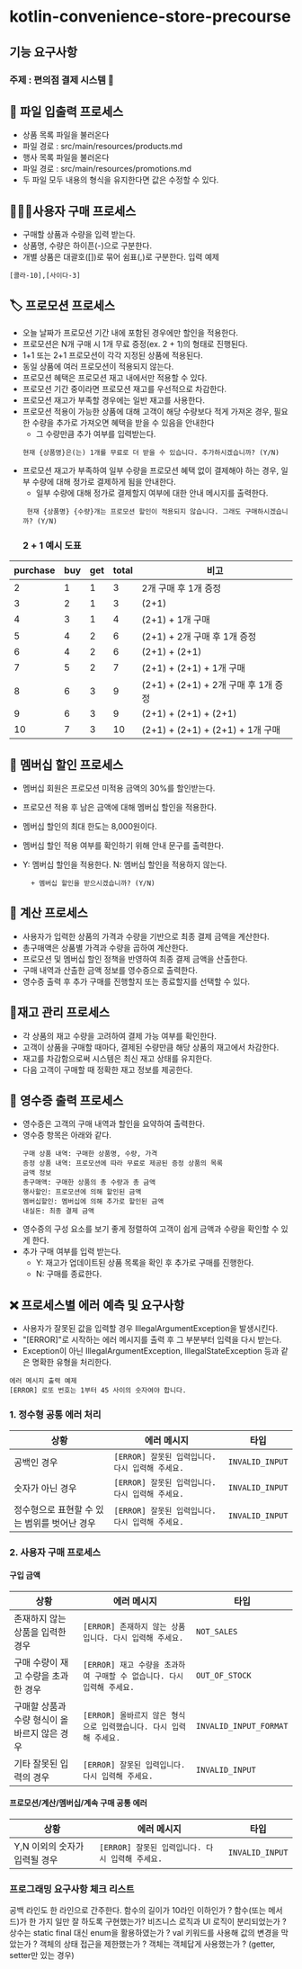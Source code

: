 # kotlin-convenience-store-precourse

## 기능 요구사항

### 주제 : 편의점 결제 시스템 🏪

## 📂 파일 입출력 프로세스

+ 상품 목록 파일을 불러온다
+ 파일 경로 : src/main/resources/products.md
+ 행사 목록 파일을 불러온다
+ 파일 경로 : src/main/resources/promotions.md
+ 두 파일 모두 내용의 형식을 유지한다면 값은 수정할 수 있다.

## 🧑🏻‍🎤사용자 구매 프로세스

+ 구매할 상품과 수량을 입력 받는다.
+ 상품명, 수량은 하이픈(-)으로 구분한다.
+ 개별 상품은 대괄호([])로 묶어 쉼표(,)로 구분한다.
  입력 예제

```
[콜라-10],[사이다-3]
```

## 🏷️ 프로모션 프로세스

+ 오늘 날짜가 프로모션 기간 내에 포함된 경우에만 할인을 적용한다.
+ 프로모션은 N개 구매 시 1개 무료 증정(ex. 2 + 1)의 형태로 진행된다.
+ 1+1 또는 2+1 프로모션이 각각 지정된 상품에 적용된다.
+ 동일 상품에 여러 프로모션이 적용되지 않는다.
+ 프로모션 혜택은 프로모션 재고 내에서만 적용할 수 있다.
+ 프로모션 기간 중이라면 프로모션 재고를 우선적으로 차감한다.
+ 프로모션 재고가 부족할 경우에는 일반 재고를 사용한다.
+ 프로모션 적용이 가능한 상품에 대해 고객이 해당 수량보다 적게 가져온 경우, 필요한 수량을 추가로 가져오면 혜택을 받을 수 있음을 안내한다
    + 그 수량만큼 추가 여부를 입력받는다.
   ```
   현재 {상품명}은(는) 1개를 무료로 더 받을 수 있습니다. 추가하시겠습니까? (Y/N)
   ```
+ 프로모션 재고가 부족하여 일부 수량을 프로모션 혜택 없이 결제해야 하는 경우, 일부 수량에 대해 정가로 결제하게 됨을 안내한다.
    + 일부 수량에 대해 정가로 결제할지 여부에 대한 안내 메시지를 출력한다.
   ```
    현재 {상품명} {수량}개는 프로모션 할인이 적용되지 않습니다. 그래도 구매하시겠습니까? (Y/N)
   ```
  ### 2 + 1 예시 도표
| purchase | buy | get | total | 비고                            |
|----------|-----|-----|-------|-------------------------------|
| 2        | 1   | 1   | 3     | 2개 구매 후 1개 증정                 |
| 3        | 2   | 1   | 3     | (2+1)                         |
| 4        | 3   | 1   | 4     | (2+1) + 1개 구매                 |
| 5        | 4   | 2   | 6     | (2+1) + 2개 구매 후 1개 증정         |
| 6        | 4   | 2   | 6     | (2+1) + (2+1)                 |
| 7        | 5   | 2   | 7     | (2+1) + (2+1) + 1개 구매         |
| 8        | 6   | 3   | 9     | (2+1) + (2+1) + 2개 구매 후 1개 증정 |
| 9        | 6   | 3   | 9     | (2+1) + (2+1) + (2+1)         |
| 10       | 7   | 3   | 10    | (2+1) + (2+1) + (2+1) + 1개 구매 |

## 🏅 멤버십 할인 프로세스

+ 멤버십 회원은 프로모션 미적용 금액의 30%를 할인받는다.
+ 프로모션 적용 후 남은 금액에 대해 멤버십 할인을 적용한다.
+ 멤버십 할인의 최대 한도는 8,000원이다.
+ 멤버십 할인 적용 여부를 확인하기 위해 안내 문구를 출력한다.
+ Y: 멤버십 할인을 적용한다.
  N: 멤버십 할인을 적용하지 않는다.

  ```
    + 멤버십 할인을 받으시겠습니까? (Y/N)
  ```

## 🧮 계산 프로세스

+ 사용자가 입력한 상품의 가격과 수량을 기반으로 최종 결제 금액을 계산한다.
+ 총구매액은 상품별 가격과 수량을 곱하여 계산한다.
+ 프로모션 및 멤버십 할인 정책을 반영하여 최종 결제 금액을 산출한다.
+ 구매 내역과 산출한 금액 정보를 영수증으로 출력한다.
+ 영수증 출력 후 추가 구매를 진행할지 또는 종료할지를 선택할 수 있다.

## 📝재고 관리 프로세스

+ 각 상품의 재고 수량을 고려하여 결제 가능 여부를 확인한다.
+ 고객이 상품을 구매할 때마다, 결제된 수량만큼 해당 상품의 재고에서 차감한다.
+ 재고를 차감함으로써 시스템은 최신 재고 상태를 유지한다.
+ 다음 고객이 구매할 때 정확한 재고 정보를 제공한다.

## 🧾 영수증 출력 프로세스

+ 영수증은 고객의 구매 내역과 할인을 요약하여 출력한다.
+ 영수증 항목은 아래와 같다.
   ```
   구매 상품 내역: 구매한 상품명, 수량, 가격
   증정 상품 내역: 프로모션에 따라 무료로 제공된 증정 상품의 목록
   금액 정보
   총구매액: 구매한 상품의 총 수량과 총 금액
   행사할인: 프로모션에 의해 할인된 금액
   멤버십할인: 멤버십에 의해 추가로 할인된 금액
   내실돈: 최종 결제 금액
   ```
+ 영수증의 구성 요소를 보기 좋게 정렬하여 고객이 쉽게 금액과 수량을 확인할 수 있게 한다.
+ 추가 구매 여부를 입력 받는다.
    + Y: 재고가 업데이트된 상품 목록을 확인 후 추가로 구매를 진행한다.
    + N: 구매를 종료한다.

## ❌ 프로세스별 에러 예측 및 요구사항

+ 사용자가 잘못된 값을 입력할 경우 IllegalArgumentException을 발생시킨다.
+ "[ERROR]"로 시작하는 에러 메시지를 출력 후 그 부분부터 입력을 다시 받는다.
+ Exception이 아닌 IllegalArgumentException, IllegalStateException 등과 같은 명확한 유형을 처리한다.

```
에러 메시지 출력 예제
[ERROR] 로또 번호는 1부터 45 사이의 숫자여야 합니다.
```

### 1. 정수형 공통 에러 처리

| 상황                        | 에러 메시지                               | 타입              |
|---------------------------|--------------------------------------|-----------------|
| 공백인 경우                    | ```[ERROR] 잘못된 입력입니다. 다시 입력해 주세요.``` | `INVALID_INPUT` |
| 숫자가 아닌 경우                 | ```[ERROR] 잘못된 입력입니다. 다시 입력해 주세요.``` | `INVALID_INPUT` |
| 정수형으로 표현할 수 있는 범위를 벗어난 경우 | ```[ERROR] 잘못된 입력입니다. 다시 입력해 주세요.``` | `INVALID_INPUT` |

### 2. 사용자 구매 프로세스

#### 구입 금액

| 상황                        | 에러 메시지                                            | 타입                     |
|---------------------------|---------------------------------------------------|------------------------|
| 존재하지 않는 상품을 입력한 경우        | ```[ERROR] 존재하지 않는 상품입니다. 다시 입력해 주세요.```          | `NOT_SALES`            |
| 구매 수량이 재고 수량을 초과한 경우      | ```[ERROR] 재고 수량을 초과하여 구매할 수 없습니다. 다시 입력해 주세요.``` | `OUT_OF_STOCK`         |
| 구매할 상품과 수량 형식이 올바르지 않은 경우 | ```[ERROR] 올바르지 않은 형식으로 입력했습니다. 다시 입력해 주세요.```    | `INVALID_INPUT_FORMAT` |
| 기타 잘못된 입력의 경우             | ```[ERROR] 잘못된 입력입니다. 다시 입력해 주세요.```              | `INVALID_INPUT`        |

#### 프로모션/계산/멤버십/계속 구매 공통 에러

| 상황                 | 에러 메시지                               | 타입              |
|--------------------|--------------------------------------|-----------------|
| Y,N 이외의 숫자가 입력될 경우 | ```[ERROR] 잘못된 입력입니다. 다시 입력해 주세요.``` | `INVALID_INPUT` |

### 프로그래밍 요구사항 체크 리스트

공백 라인도 한 라인으로 간주한다. 함수의 길이가 10라인 이하인가 ?
함수(또는 메서드)가 한 가지 일만 잘 하도록 구현했는가?
비즈니스 로직과 UI 로직이 분리되었는가 ?
상수는 static final 대신 enum을 활용하였는가 ?
val 키워드를 사용해 값의 변경을 막았는가 ?
객체의 상태 접근을 제한했는가 ?
객체는 객체답게 사용했는가 ? (getter, setter만 있는 경우)



